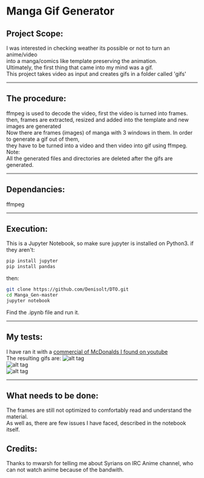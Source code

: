 # Manga Gif Generator
## Project Scope:
I was interested in checking weather its possible or not to turn an anime/video </br>
into a manga/comics like template preserving the animation. </br>
Ultimately, the first thing that came into my mind was a gif. </br>
This project takes video as input and creates gifs in a folder called 'gifs' </br>
___________
## The procedure:
ffmpeg is used to decode the video, first the video is turned into frames. </br>
then, frames are extracted, resized and added into the template and new images are generated </br>
Now there are frames (images) of manga with 3 windows in them. In order to generate a gif out of them, </br>
they have to be turned into a video and then video into gif using ffmpeg. 
Note:</br>
All the generated files and directories are deleted after the gifs are generated. 
___________
## Dependancies:
ffmpeg
____________
## Execution:
This is a Jupyter Notebook, so make sure jupyter is installed on Python3. 
if they aren't:
```bash
pip install jupyter
pip install pandas
```
then:
```bash
git clone https://github.com/Denisolt/DTO.git
cd Manga_Gen-master
jupyter notebook
```
Find the .ipynb file and run it. 
___________
## My tests:
I have ran it with a [commercial of McDonalds I found on youtube](https://www.youtube.com/watch?v=ZTrC86mmPaw) </br>
The resulting gifs are:
![alt tag](https://github.com/Denisolt/MangaGen/blob/master/gifs/manga_page1.gif) </br>
![alt tag](https://github.com/Denisolt/MangaGen/blob/master/gifs/manga_page2.gif) </br>
![alt tag](https://github.com/Denisolt/MangaGen/blob/master/gifs/manga_page3.gif) </br>

_____
## What needs to be done:
The frames are still not optimized to comfortably read and understand the material. </br>
As well as, there are few issues I have faced, described in the notebook itself. </br>
## Credits:
Thanks to mwarsh for telling me about Syrians on IRC Anime channel, who can not watch anime because of the bandwith. 
